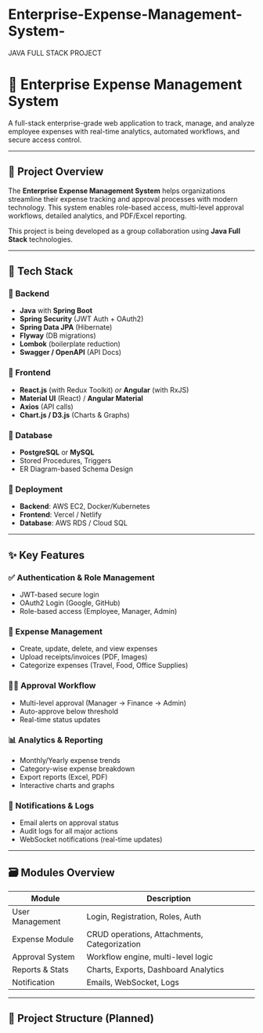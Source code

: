 # Enterprise-Expense-Management-System-
JAVA FULL STACK PROJECT 
# 💼 Enterprise Expense Management System

A full-stack enterprise-grade web application to track, manage, and analyze employee expenses with real-time analytics, automated workflows, and secure access control.

---

## 🚀 Project Overview

The **Enterprise Expense Management System** helps organizations streamline their expense tracking and approval processes with modern technology. This system enables role-based access, multi-level approval workflows, detailed analytics, and PDF/Excel reporting.

This project is being developed as a group collaboration using **Java Full Stack** technologies.

---

## 🧰 Tech Stack

### 🔹 Backend
- **Java** with **Spring Boot**
- **Spring Security** (JWT Auth + OAuth2)
- **Spring Data JPA** (Hibernate)
- **Flyway** (DB migrations)
- **Lombok** (boilerplate reduction)
- **Swagger / OpenAPI** (API Docs)

### 🔹 Frontend
- **React.js** (with Redux Toolkit) *or* **Angular** (with RxJS)
- **Material UI** (React) / **Angular Material**
- **Axios** (API calls)
- **Chart.js / D3.js** (Charts & Graphs)

### 🔹 Database
- **PostgreSQL** or **MySQL**
- Stored Procedures, Triggers
- ER Diagram-based Schema Design

### 🔹 Deployment
- **Backend**: AWS EC2, Docker/Kubernetes
- **Frontend**: Vercel / Netlify
- **Database**: AWS RDS / Cloud SQL

---

## ✨ Key Features

### ✅ Authentication & Role Management
- JWT-based secure login
- OAuth2 Login (Google, GitHub)
- Role-based access (Employee, Manager, Admin)

### 🧾 Expense Management
- Create, update, delete, and view expenses
- Upload receipts/invoices (PDF, Images)
- Categorize expenses (Travel, Food, Office Supplies)

### 🧑‍💼 Approval Workflow
- Multi-level approval (Manager → Finance → Admin)
- Auto-approve below threshold
- Real-time status updates

### 📊 Analytics & Reporting
- Monthly/Yearly expense trends
- Category-wise expense breakdown
- Export reports (Excel, PDF)
- Interactive charts and graphs

### 🔔 Notifications & Logs
- Email alerts on approval status
- Audit logs for all major actions
- WebSocket notifications (real-time updates)

---

## 🗃️ Modules Overview

| Module           | Description                                 |
|------------------|---------------------------------------------|
| User Management  | Login, Registration, Roles, Auth            |
| Expense Module   | CRUD operations, Attachments, Categorization |
| Approval System  | Workflow engine, multi-level logic          |
| Reports & Stats  | Charts, Exports, Dashboard Analytics        |
| Notification     | Emails, WebSocket, Logs                     |

---

## 📁 Project Structure (Planned)

